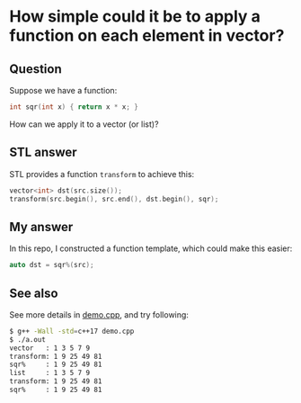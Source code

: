 # How simple could it be to apply a function on each element in vector?

## Question

Suppose we have a function:

```cpp
int sqr(int x) { return x * x; }
```

How can we apply it to a vector (or list)?

## STL answer

STL provides a function `transform` to achieve this:

```cpp
vector<int> dst(src.size());
transform(src.begin(), src.end(), dst.begin(), sqr);
```

## My answer

In this repo, I constructed a function template, which could make this easier:

```cpp
auto dst = sqr%(src);
```

## See also

See more details in [demo.cpp](demo.cpp), and try following:

```sh
$ g++ -Wall -std=c++17 demo.cpp
$ ./a.out
vector   : 1 3 5 7 9
transform: 1 9 25 49 81
sqr%     : 1 9 25 49 81
list     : 1 3 5 7 9
transform: 1 9 25 49 81
sqr%     : 1 9 25 49 81
```
